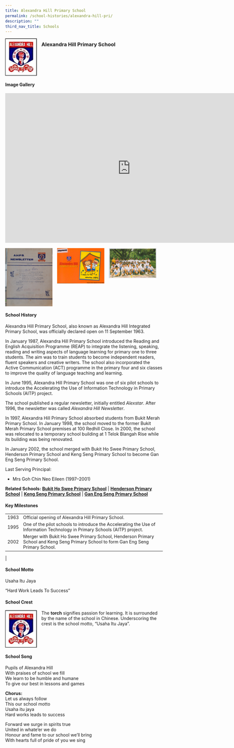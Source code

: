 ```yaml
---
title: Alexandra Hill Primary School
permalink: /school-histories/alexandra-hill-pri/
description: ""
third_nav_title: Schools
---
```

<img align="left" style="width:20%;margin-right:15px;" src="/images/alexandrahillpri1.png">

### **Alexandra Hill Primary School**

<br clear="left">

#### **Image Gallery**
<iframe allowfullscreen="true" height="479" width="800" frameborder="0" src="https://docs.google.com/presentation/d/e/2PACX-1vR83WPvKHDJDQ9tcuqZqsc2WRjm6euMx0LElrvjNYYw_3IKhFg0e2bV9YWCBbjFg9uCPz1SAibDZpuH/embed?start=false&amp;loop=true&amp;delayms=5000"></iframe>
<p><a href="/images/alexandrahillpri2.jpg">  
<img align="left" style="width:30%;margin-right:15px;" src="/images/alexandrahillpri2.jpg">
</a></p>

<p><a href="/images/alexandrahillpri3.jpg">  
<img align="left" style="width:30%;margin-right:15px;" src="/images/alexandrahillpri3.jpg">
</a></p>

<p><a href="/images/alexandrahillpri4.jpg">  
<img align="left" style="width:30%;margin-right:15px;" src="/images/alexandrahillpri4.jpg">
</a></p>

<br clear="left">

#### **School History**
Alexandra Hill Primary School, also known as Alexandra Hill Integrated Primary School, was officially declared open on 11 September 1963.

In January 1987, Alexandra Hill Primary School introduced the Reading and English Acquisition Programme (REAP) to integrate the listening, speaking, reading and writing aspects of language learning for primary one to three students. The aim was to train students to become independent readers, fluent speakers and creative writers. The school also incorporated the Active Communication (ACT) programme in the primary four and six classes to improve the quality of language teaching and learning.

In June 1995, Alexandra Hill Primary School was one of six pilot schools to introduce the Accelerating the Use of Information Technology in Primary Schools (AITP) project.

The school published a regular newsletter, initially entitled&nbsp;_Alexstar_. After 1996, the newsletter was called&nbsp;_Alexandra Hill Newsletter_.

In 1997, Alexandra Hill Primary School absorbed students from Bukit Merah Primary School. In January 1998, the school moved to the former Bukit Merah Primary School premises at 100 Redhill Close. In 2000, the school was relocated to a temporary school building at 1 Telok Blangah Rise while its building was being renovated.

In January 2002, the school merged with Bukit Ho Swee Primary School, Henderson Primary School and Keng Seng Primary School to become Gan Eng Seng Primary School.

Last Serving Principal:<br>
* Mrs Goh Chin Neo Eileen (1997–2001) 

**Related Schools:**&nbsp;**[Bukit Ho Swee Primary School](/school-histories/bukit-ho-swee-pri/)**&nbsp;\|&nbsp;**[Henderson Primary School](/school-histories/henderson-pri/)**&nbsp;\|&nbsp;**[Keng Seng Primary School](/school-histories/keng-seng-pri/)**&nbsp;\|&nbsp;**[Gan Eng Seng Primary School](/school-histories/gan-eng-seng-pri/)**

#### **Key Milestones**

|  |  |
|:---:|---|
| 1963 | Official opening of Alexandra Hill Primary School. |
| 1995 | One of the pilot schools to introduce the Accelerating the Use of Information Technology in Primary Schools (AITP) project. |
| 2002 | Merger with Bukit Ho Swee Primary School, Henderson Primary School and Keng Seng Primary School to form Gan Eng Seng Primary School. |
|

#### **School Motto**
Usaha Itu Jaya

“Hard Work Leads To Success”

#### **School Crest**
<img align="left" style="width:20%;margin-right:15px;" src="/images/alexandrahillpri1.png">

The&nbsp;**torch**&nbsp;signifies passion for learning. It is surrounded by the name of the school in Chinese. Underscoring the crest is the school motto, “Usaha Itu Jaya”.

<br clear="left">

#### **School Song**
Pupils of Alexandra Hill<br>
With praises of school we fill<br>
We learn to be humble and humane<br>
To give our best in lessons and games

**Chorus:**<br>
Let us always follow<br>
This our school motto<br>
Usaha itu jaya<br>
Hard works leads to success

Forward we surge in spirits true<br>
United in whate’er we do<br>
Honour and fame to our school we’ll bring<br>
With hearts full of pride of you we sing